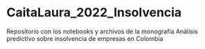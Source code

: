 # CaitaLaura_2022_Insolvencia
Repositorio con los notebooks y archivos de la monografía Análisis predictivo sobre insolvencia de empresas en Colombia  
